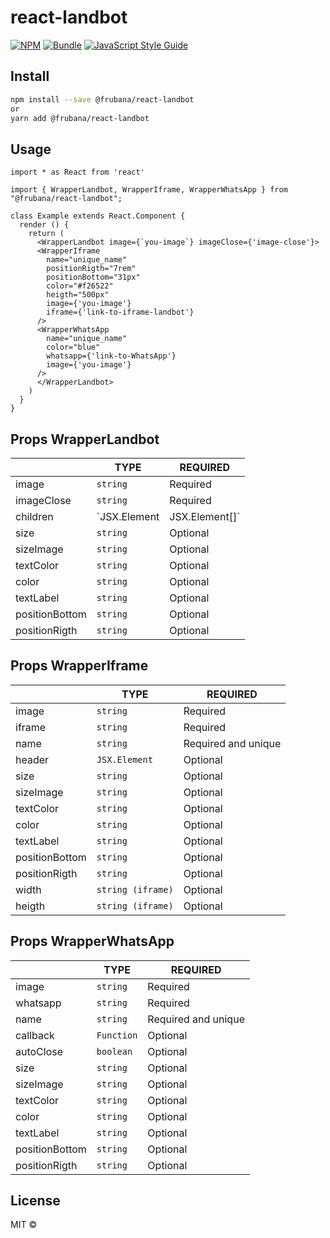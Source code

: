 # react-landbot

>

[![NPM](https://img.shields.io/npm/v/@frubana/react-landbot.svg)](https://www.npmjs.com/package/@frubana/react-landbot)
[![Bundle](https://badgen.net/bundlephobia/min/@frubana/react-landbot)](https://bundlephobia.com/result?p=@frubana/react-landbot@0.1.3) [![JavaScript Style Guide](https://img.shields.io/badge/code_style-standard-brightgreen.svg)](https://standardjs.com)

## Install

```bash
npm install --save @frubana/react-landbot
or
yarn add @frubana/react-landbot
```

## Usage

```tsx
import * as React from 'react'

import { WrapperLandbot, WrapperIframe, WrapperWhatsApp } from "@frubana/react-landbot";

class Example extends React.Component {
  render () {
    return (
      <WrapperLandbot image={`you-image`} imageClose={'image-close'}>
      <WrapperIframe
        name="unique_name"
        positionRigth="7rem"
        positionBottom="31px"
        color="#f26522"
        heigth="500px"
        image={'you-image'}
        iframe={'link-to-iframe-landbot'}
      />
      <WrapperWhatsApp
        name="unique_name"
        color="blue"
        whatsapp={'link-to-WhatsApp'}
        image={'you-image'}
      />
      </WrapperLandbot>
    )
  }
}
```

## Props WrapperLandbot
|                |TYPE                          |REQUIRED                         |
|----------------|-------------------------------|-----------------------------|
|image|`string`            |Required           |
|imageClose          |`string`            |Required           |
|children          |`JSX.Element | JSX.Element[]`            |Required           |
|size          |`string`            |Optional           |
|sizeImage          |`string`            |Optional           |
|textColor          |`string`            |Optional           |
|color          |`string`            |Optional           |
|textLabel          |`string`            |Optional           |
|positionBottom          |`string`            |Optional           |
|positionRigth          |`string`            |Optional           |

## Props WrapperIframe
|                |TYPE                          |REQUIRED                         |
|----------------|-------------------------------|-----------------------------|
|image|`string`            |Required           |
|iframe|`string`            |Required           |
|name          |`string`            |Required and unique          |
|header          |`JSX.Element`            |Optional           |
|size          |`string`            |Optional           |
|sizeImage          |`string`            |Optional           |
|textColor          |`string`            |Optional           |
|color          |`string`            |Optional           |
|textLabel          |`string`            |Optional           |
|positionBottom          |`string`            |Optional           |
|positionRigth          |`string`            |Optional           |
|width          |`string (iframe)`            |Optional           |
|heigth          |`string (iframe)`            |Optional           |

## Props WrapperWhatsApp
|                |TYPE                          |REQUIRED                         |
|----------------|-------------------------------|-----------------------------|
|image|`string`            |Required           |
|whatsapp|`string`            |Required           |
|name          |`string`            |Required and unique          |
|callback          |`Function`            |Optional           |
|autoClose          |`boolean`            |Optional           |
|size          |`string`            |Optional           |
|sizeImage          |`string`            |Optional           |
|textColor          |`string`            |Optional           |
|color          |`string`            |Optional           |
|textLabel          |`string`            |Optional           |
|positionBottom          |`string`            |Optional           |
|positionRigth          |`string`            |Optional           |



## License

MIT © [](https://github.com/)

